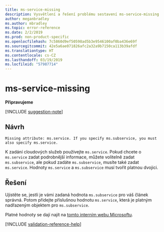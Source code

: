 ```yaml
---
title: ms-service-missing
description: Vysvětlení a řešení problému sestavení ms-service-missing na webu Docs
author: meganbradley
ms.author: mbradley
ms.topic: error-reference
ms.date: 2/2/2019
ms.prod: non-product-specific
ms.openlocfilehash: 7c5860d9ef50598ad5b3e9546100af0ba436e69f
ms.sourcegitcommit: 42e5a6ae071826afc2a32a9b7150ca113b39afdf
ms.translationtype: HT
ms.contentlocale: cs-CZ
ms.lasthandoff: 03/19/2019
ms.locfileid: "57987714"
---
```

# <a name="ms-service-missing"></a>ms-service-missing

**Připravujeme**

[!INCLUDE [suggestion-note](includes/suggestion-note.md)]

## <a name="suggestion"></a>Návrh

`Missing attribute: ms.service. If you specify ms.subservice, you must also specify ms.service.`

K zadání cloudových služeb používejte `ms.service`. Pokud chcete o `ms.service` zadat podrobnější informace, můžete volitelně zadat `ms.subservice`, ale pokud zadáte `ms.subservice`, musíte také zadat `ms.service`. Hodnoty `ms.service` a `ms.subservice` musí tvořit platnou dvojici.

## <a name="resolution"></a>Řešení

Ujistěte se, jestli je vámi zadaná hodnota `ms.subservice` pro váš článek správná. Potom přidejte příslušnou hodnotu `ms.service`, která je platným nadřazeným objektem pro `ms.subservice`.

Platné hodnoty se dají najít na [tomto interním webu Microsoftu](https://docsmetadatatool.azurewebsites.net/allowlists).

<!--make sure to add this file to your includes folder and verify the path-->
[!INCLUDE [validation-reference-help](includes/validation-reference-help.md)]
